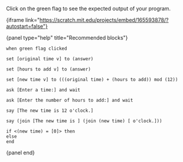 Click on the green flag to see the expected output of your program.

{iframe link="https://scratch.mit.edu/projects/embed/165593878/?autostart=false"}

{panel type="help" title="Recommended blocks"}

```scratch:split:random
when green flag clicked
```

```scratch:split:random
set [original time v] to (answer)

set [hours to add v] to (answer)

set [new time v] to (((original time) + (hours to add)) mod (12))
```

```scratch:split:random
ask [Enter a time:] and wait

ask [Enter the number of hours to add:] and wait
```

```scratch:split:random
say [The new time is 12 o'clock.]

say (join [The new time is ] (join (new time) [ o'clock.]))
```

```scratch:split:random
if <(new time) = [0]> then
else
end
```

{panel end}
